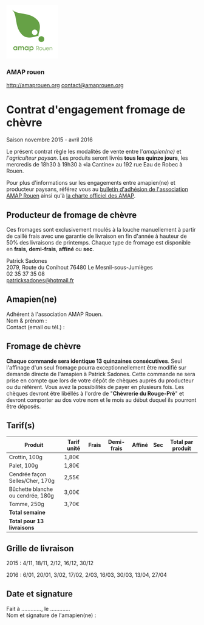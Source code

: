 ![Logo de l'AMAP Rouen](assets/images/logo-amap-rouen-small.png)
### AMAP rouen
http://amaprouen.org
contact@amaprouen.org

# Contrat d'engagement fromage de chèvre
Saison novembre 2015 - avril 2016

Le présent contrat règle les modalités de vente entre l'*amapien(ne)* et *l'agriculteur paysan*. Les produits seront livrés **tous les quinze jours**, les mercredis de 18h30 à 19h30 à «la Cantine» au 192 rue Eau de Robec à Rouen.

Pour plus d'informations sur les engagements entre amapien(ne) et producteur paysans, référez vous au [bulletin d'adhésion de l'association AMAP Rouen](bulletin-adhesion-amap-rouen) ainsi qu'à [la charte officiel des AMAP](http://miramap.org/IMG/pdf/charte_des_amap_mars_2014-2.pdf).

## Producteur de fromage de chèvre
Ces fromages sont exclusivement moulés à la louche manuellement à partir de caillé frais avec une garantie de livraison en fin d'année à hauteur de 50% des livraisons de printemps. Chaque type de fromage est disponible en **frais**, **demi-frais**, **affiné** ou **sec**.

Patrick Sadones  
2079, Route du Conihout
76480 Le Mesnil-sous-Jumièges  
02 35 37 35 08   
patricksadones@hotmail.fr

## Amapien(ne)
Adhérent à l'association AMAP Rouen.  
Nom & prénom :  
Contact (email ou tél.) : 

## Fromage de chèvre
**Chaque commande sera identique 13 quinzaines consécutives**. Seul l'affinage d'un seul fromage pourra exceptionnellement être modifié sur demande directe de l'amapien à Patrick Sadones.
Cette commande ne sera prise en compte que lors de votre dépôt de chèques auprès du producteur ou du référent.
Vous avez la possibilités de payer en plusieurs fois. Les chèques devront être libéllés à l'ordre de "**Chèvrerie du Rouge-Prè**" et devront comporter au dos votre nom et le mois au début duquel ils pourront être déposés.

## Tarif(s)
|**Produit**|Tarif unité|Frais|Demi-frais|Affiné|Sec|**Total par produit** |
|-----------|-----------|-----|----------|------|---|----------------------|
|Crottin, 100g|1,80€|
|Palet, 100g|1,80€|
|Cendrée façon Selles/Cher, 170g|2,55€|
|Bûchette blanche ou cendrée, 180g|3,00€|
|Tomme, 250g|3,70€|
**Total semaine** |
**Total pour 13 livraisons** |

## Grille de livraison
2015 : 4/11, 18/11, 2/12, 16/12, 30/12

2016 : 6/01, 20/01, 3/02, 17/02, 2/03, 16/03, 30/03, 13/04, 27/04

## Date et signature
Fait à ............., le .............  
Nom et signature de l'amapien(ne) :
